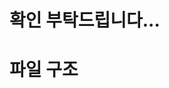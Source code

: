 # 확인 부탁드립니다...

# 파일 구조
<!-- tree
  root((프로젝트 루트))
    ├─ .idea
    │    ├─ misc.xml
    │    ├─ modules.xml
    │    ├─ vcs.xml
    │    ├─ voca.iml
    │    └─ workspace.xml
    │
    ├─ android
    │    ├─ app
    │    │    ├─ src
    │    │    │    ├─ debug
    │    │    │    │    └─ AndroidManifest.xml
    │    │    │    ├─ main
    │    │    │    │    ├─ AndroidManifest.xml
    │    │    │    │    ├─ kotlin
    │    │    │    │    │    └─ com/example/voca_app/MainActivity.kt
    │    │    │    │    └─ res
    │    │    │    │         ├─ drawable-v21/launch_background.xml
    │    │    │    │         ├─ drawable/launch_background.xml
    │    │    │    │         ├─ mipmap-hdpi/ic_launcher.png
    │    │    │    │         ├─ mipmap-mdpi/ic_launcher.png
    │    │    │    │         ├─ mipmap-xhdpi/ic_launcher.png
    │    │    │    │         ├─ mipmap-xxhdpi/ic_launcher.png
    │    │    │    │         ├─ mipmap-xxxhdpi/ic_launcher.png
    │    │    │    │         ├─ values-night/styles.xml
    │    │    │    │         └─ values/styles.xml
    │    │    │    └─ profile/AndroidManifest.xml
    │    │    ├─ build.gradle.kts
    │    │    └─ proguard-rules.pro
    │    │
    │    ├─ gradle
    │    │    └─ wrapper/gradle-wrapper.properties
    │    ├─ build.gradle.kts
    │    ├─ gradle.properties
    │    └─ settings.gradle.kts
    │
    ├─ .gitignore
    │
    ├─ ios
    │    ├─ Flutter
    │    │    ├─ AppFrameworkInfo.plist
    │    │    ├─ Debug.xcconfig
    │    │    └─ Release.xcconfig
    │    │
    │    ├─ Runner.xcodeproj
    │    │    ├─ project.pbxproj
    │    │    └─ xcshareddata/…
    │    │
    │    ├─ Runner.xcworkspace
    │    │    └─ xcshareddata/…
    │    │
    │    ├─ Runner
    │    │    ├─ Assets.xcassets
    │    │    │    ├─ AppIcon.appiconset/Contents.json
    │    │    │    └─ LaunchImage.imageset/Contents.json
    │    │    ├─ Icon-App-1024x1024@1x.png
    │    │    ├─ Icon-App-20x20@1x.png
    │    │    ├─ Icon-App-20x20@2x.png
    │    │    ├─ Icon-App-20x20@3x.png
    │    │    ├─ Icon-App-29x29@1x.png
    │    │    ├─ Icon-App-29x29@2x.png
    │    │    ├─ Icon-App-29x29@3x.png
    │    │    ├─ Icon-App-40x40@1x.png
    │    │    ├─ Icon-App-40x40@2x.png
    │    │    ├─ Icon-App-40x40@3x.png
    │    │    ├─ Icon-App-60x60@2x.png
    │    │    ├─ Icon-App-60x60@3x.png
    │    │    ├─ Icon-App-76x76@1x.png
    │    │    ├─ Icon-App-76x76@2x.png
    │    │    ├─ Icon-App-83.5x83.5@2x.png
    │    │    ├─ LaunchImage.png
    │    │    ├─ LaunchImage@2x.png
    │    │    └─ LaunchImage@3x.png
    │    │
    │    ├─ Base.lproj/LaunchScreen.storyboard
    │    ├─ Main.storyboard
    │    ├─ AppDelegate.swift
    │    ├─ Info.plist
    │    ├─ Runner-Bridging-Header.h
    │    └─ RunnerTests/RunnerTests.swift
    │
    ├─ lib
    │
    ├─ test
    │
    ├─ web
    │    ├─ icons
    │    │    ├─ Icon-192.png
    │    │    ├─ Icon-512.png
    │    │    ├─ Icon-maskable-192.png
    │    │    └─ Icon-maskable-512.png
    │    ├─ favicon.png
    │    ├─ index.html
    │    └─ manifest.json
    │
    ├─ windows
    │    └─ .gitignore
    │
    ├─ .metadata
    ├─ analysis_options.yaml
    ├─ flutter_01.png
    ├─ pubspec.lock
    ├─ pubspec.yaml
    └─ README.md
 -->
